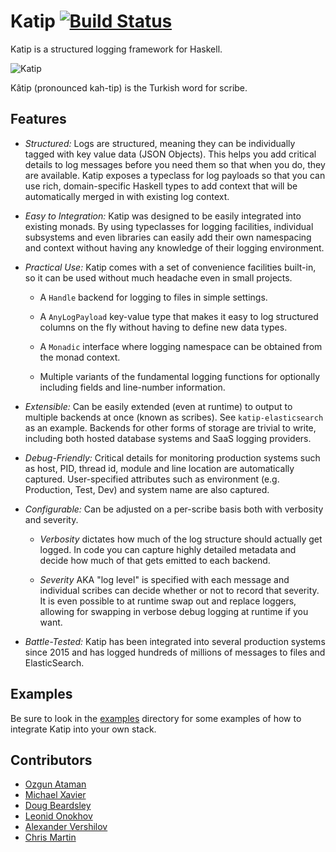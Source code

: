 # Katip [![Build Status](https://travis-ci.org/Soostone/katip.svg?branch=master)](https://travis-ci.org/Soostone/katip)

Katip is a structured logging framework for Haskell.

![Katip](https://github.com/Soostone/katip/blob/master/katip/katip.jpg)

Kâtip (pronounced kah-tip) is the Turkish word for scribe.

## Features

* *Structured:* Logs are structured, meaning they can be individually
  tagged with key value data (JSON Objects). This helps you add
  critical details to log messages before you need them so that when
  you do, they are available. Katip exposes a typeclass for log
  payloads so that you can use rich, domain-specific Haskell types to
  add context that will be automatically merged in with existing log
  context.

* *Easy to Integration:* Katip was designed to be easily integrated
  into existing monads. By using typeclasses for logging facilities,
  individual subsystems and even libraries can easily add their own
  namespacing and context without having any knowledge of their
  logging environment.

* *Practical Use:* Katip comes with a set of convenience facilities
  built-in, so it can be used without much headache even in small
  projects.

    * A `Handle` backend for logging to files in simple settings.

    * A `AnyLogPayload` key-value type that makes it easy to log
      structured columns on the fly without having to define new data
      types.

    * A `Monadic` interface where logging namespace can be obtained
      from the monad context.

    * Multiple variants of the fundamental logging functions for
      optionally including fields and line-number information.

* *Extensible:* Can be easily extended (even at runtime) to output to
  multiple backends at once (known as scribes). See
  `katip-elasticsearch` as an example. Backends for other forms of
  storage are trivial to write, including both hosted database systems
  and SaaS logging providers.

* *Debug-Friendly:* Critical details for monitoring production systems
  such as host, PID, thread id, module and line location are
  automatically captured. User-specified attributes such as
  environment (e.g. Production, Test, Dev) and system name are also
  captured.

* *Configurable:* Can be adjusted on a per-scribe basis both with
  verbosity and severity.

    * *Verbosity* dictates how much of the log structure should
      actually get logged. In code you can capture highly detailed
      metadata and decide how much of that gets emitted to each backend.

    * *Severity* AKA "log level" is specified with each message and
      individual scribes can decide whether or not to record that
      severity. It is even possible to at runtime swap out and replace
      loggers, allowing for swapping in verbose debug logging at runtime
      if you want.

* *Battle-Tested:* Katip has been integrated into several production
  systems since 2015 and has logged hundreds of millions of messages
  to files and ElasticSearch.


## Examples

Be sure to look in the
[examples](https://github.com/Soostone/katip/blob/master/katip/examples)
directory for some examples of how to integrate Katip into your own
stack.


## Contributors

* [Ozgun Ataman](https://github.com/ozataman)
* [Michael Xavier](https://github.com/MichaelXavier)
* [Doug Beardsley](https://github.com/mightybyte)
* [Leonid Onokhov](https://github.com/sopvop)
* [Alexander Vershilov](https://github.com/qnikst)
* [Chris Martin](https://github.com/chris-martin)
